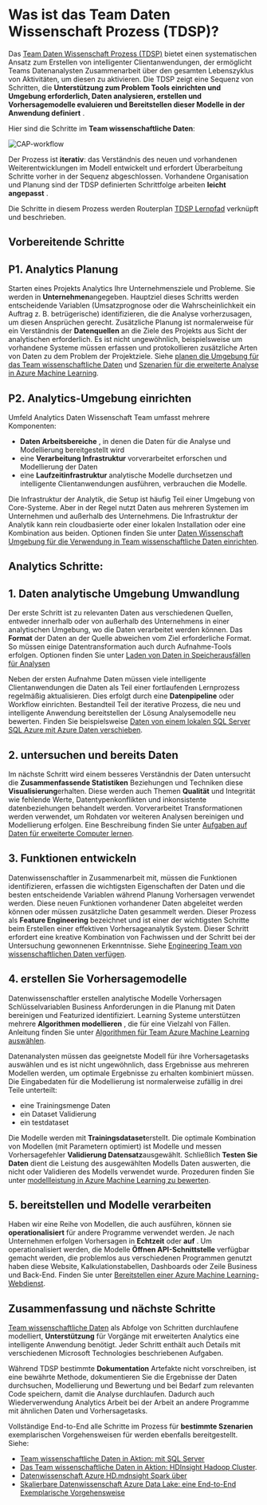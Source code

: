 <properties 
    pageTitle="Was ist Team wissenschaftliche Daten?  | Microsoft Azure" 
    description="Team von Daten Wissenschaft ist einer systematischen Methode zum Erstellen von intelligenter Clientanwendungen, die modernste Analytik nutzen." 
    services="machine-learning" 
    documentationCenter="" 
    authors="bradsev"
    manager="jhubbard" 
    editor="cgronlun" />

<tags 
    ms.service="machine-learning" 
    ms.workload="data-services" 
    ms.tgt_pltfrm="na" 
    ms.devlang="na" 
    ms.topic="article" 
    ms.date="09/19/2016" 
    ms.author="bradsev" /> 


# <a name="what-is-the-team-data-science-process-tdsp"></a>Was ist das Team Daten Wissenschaft Prozess (TDSP)?

Das [Team Daten Wissenschaft Prozess (TDSP)](data-science-process-overview.md) bietet einen systematischen Ansatz zum Erstellen von intelligenter Clientanwendungen, der ermöglicht Teams Datenanalysten Zusammenarbeit über den gesamten Lebenszyklus von Aktivitäten, um diesen zu aktivieren. Die TDSP zeigt eine Sequenz von Schritten, die **Unterstützung zum Problem Tools einrichten und Umgebung erforderlich, Daten analysieren, erstellen und Vorhersagemodelle evaluieren und Bereitstellen dieser Modelle in der Anwendung definiert** . 

Hier sind die Schritte im **Team wissenschaftliche Daten**:  

![CAP-workflow](./media/machine-learning-data-science-the-cortana-analytics-process/CAP-workflow.png)

Der Prozess ist **iterativ**: das Verständnis des neuen und vorhandenen Weiterentwicklungen im Modell entwickelt und erfordert Überarbeitung Schritte vorher in der Sequenz abgeschlossen. Vorhandene Organisation und Planung sind der TDSP definierten Schrittfolge arbeiten **leicht angepasst** . 

Die Schritte in diesem Prozess werden Routerplan [TDSP Lernpfad](https://azure.microsoft.com/documentation/learning-paths/cortana-analytics-process/) verknüpft und beschrieben.  

## <a name="preparation-steps"></a>Vorbereitende Schritte 

## <a name="p1-plan-the-analytics-project"></a>P1. Analytics Planung 

Starten eines Projekts Analytics Ihre Unternehmensziele und Probleme. Sie werden in **Unternehmen**angegeben. Hauptziel dieses Schritts werden entscheidende Variablen (Umsatzprognose oder die Wahrscheinlichkeit ein Auftrag z. B. betrügerische) identifizieren, die die Analyse vorherzusagen, um diesen Ansprüchen gerecht. Zusätzliche Planung ist normalerweise für ein Verständnis der **Datenquellen** an die Ziele des Projekts aus Sicht der analytischen erforderlich. Es ist nicht ungewöhnlich, beispielsweise um vorhandene Systeme müssen erfassen und protokollieren zusätzliche Arten von Daten zu dem Problem der Projektziele. Siehe [planen die Umgebung für das Team wissenschaftliche Daten](machine-learning-data-science-plan-your-environment.md) und [Szenarien für die erweiterte Analyse in Azure Machine Learning](machine-learning-data-science-plan-sample-scenarios.md).  

## <a name="p2-setup-analytics-environment"></a>P2. Analytics-Umgebung einrichten 

Umfeld Analytics Daten Wissenschaft Team umfasst mehrere Komponenten: 

- **Daten Arbeitsbereiche** , in denen die Daten für die Analyse und Modellierung bereitgestellt wird 
- eine **Verarbeitung Infrastruktur** vorverarbeitet erforschen und Modellierung der Daten
- eine **Laufzeitinfrastruktur** analytische Modelle durchsetzen und intelligente Clientanwendungen ausführen, verbrauchen die Modelle.  

Die Infrastruktur der Analytik, die Setup ist häufig Teil einer Umgebung von Core-Systeme. Aber in der Regel nutzt Daten aus mehreren Systemen im Unternehmen und außerhalb des Unternehmens. Die Infrastruktur der Analytik kann rein cloudbasierte oder einer lokalen Installation oder eine Kombination aus beiden. Optionen finden Sie unter [Daten Wissenschaft Umgebung für die Verwendung in Team wissenschaftliche Daten einrichten](machine-learning-data-science-environment-setup.md).

## <a name="analytics-steps"></a>Analytics Schritte:  

## <a name="1-ingest-data-into-the-analytical-environment"></a>1. Daten analytische Umgebung Umwandlung 

Der erste Schritt ist zu relevanten Daten aus verschiedenen Quellen, entweder innerhalb oder von außerhalb des Unternehmens in einer analytischen Umgebung, wo die Daten verarbeitet werden können. Das **Format** der Daten an der Quelle abweichen vom Ziel erforderliche Format. So müssen einige Datentransformation auch durch Aufnahme-Tools erfolgen. Optionen finden Sie unter [Laden von Daten in Speicherausfällen für Analysen](machine-learning-data-science-ingest-data.md)

Neben der ersten Aufnahme Daten müssen viele intelligente Clientanwendungen die Daten als Teil einer fortlaufenden Lernprozess regelmäßig aktualisieren. Dies erfolgt durch eine **Datenpipeline** oder Workflow einrichten. Bestandteil Teil der iterative Prozess, die neu und intelligente Anwendung bereitstellen der Lösung Analysemodelle neu bewerten. Finden Sie beispielsweise [Daten von einem lokalen SQL Server SQL Azure mit Azure Daten verschieben](machine-learning-data-science-move-sql-azure-adf.md).


## <a name="2-explore-and-pre-process-data"></a>2. untersuchen und bereits Daten 

Im nächste Schritt wird einem besseres Verständnis der Daten untersucht die **Zusammenfassende Statistiken** Beziehungen und Techniken diese **Visualisierung**erhalten. Diese werden auch Themen **Qualität** und Integrität wie fehlende Werte, Datentypenkonflikten und inkonsistente datenbeziehungen behandelt werden. Vorverarbeitet Transformationen werden verwendet, um Rohdaten vor weiteren Analysen bereinigen und Modellierung erfolgen. Eine Beschreibung finden Sie unter [Aufgaben auf Daten für erweiterte Computer lernen](machine-learning-data-science-prepare-data.md).


## <a name="3-develop-features"></a>3. Funktionen entwickeln 

Datenwissenschaftler in Zusammenarbeit mit, müssen die Funktionen identifizieren, erfassen die wichtigsten Eigenschaften der Daten und die besten entscheidende Variablen während Planung Vorhersagen verwendet werden. Diese neuen Funktionen vorhandener Daten abgeleitet werden können oder müssen zusätzliche Daten gesammelt werden. Dieser Prozess als **Feature Engineering** bezeichnet und ist einer der wichtigsten Schritte beim Erstellen einer effektiven Vorhersageanalytik System. Dieser Schritt erfordert eine kreative Kombination von Fachwissen und der Schritt bei der Untersuchung gewonnenen Erkenntnisse. Siehe [Engineering Team von wissenschaftlichen Daten verfügen](machine-learning-data-science-create-features.md).


## <a name="4-create-predictive-models"></a>4. erstellen Sie Vorhersagemodelle 

Datenwissenschaftler erstellen analytische Modelle Vorhersagen Schlüsselvariablen Business Anforderungen in die Planung mit Daten bereinigen und Featurized identifiziert. Learning Systeme unterstützen mehrere **Algorithmen modellieren** , die für eine Vielzahl von Fällen. Anleitung finden Sie unter [Algorithmen für Team Azure Machine Learning auswählen](machine-learning-algorithm-choice.md).

Datenanalysten müssen das geeignetste Modell für ihre Vorhersagetasks auswählen und es ist nicht ungewöhnlich, dass Ergebnisse aus mehreren Modellen werden, um optimale Ergebnisse zu erhalten kombiniert müssen. Die Eingabedaten für die Modellierung ist normalerweise zufällig in drei Teile unterteilt:

- eine Trainingsmenge Daten 
- ein Dataset Validierung 
- ein testdataset 

Die Modelle werden mit **Trainingsdataset**erstellt. Die optimale Kombination von Modellen (mit Parametern optimiert) ist Modelle und messen Vorhersagefehler **Validierung Datensatz**ausgewählt. Schließlich **Testen Sie Daten** dient die Leistung des ausgewählten Modells Daten auswerten, die nicht oder Validieren des Modells verwendet wurde.  Prozeduren finden Sie unter [modellleistung in Azure Machine Learning zu bewerten](machine-learning-evaluate-model-performance.md).


## <a name="5-deploy-and-consume-models"></a>5. bereitstellen und Modelle verarbeiten 

Haben wir eine Reihe von Modellen, die auch ausführen, können sie **operationalisiert** für andere Programme verwendet werden. Je nach Unternehmen erfolgen Vorhersagen in **Echtzeit** oder **auf** . Um operationalisiert werden, die Modelle **Öffnen API-Schnittstelle** verfügbar gemacht werden, die problemlos aus verschiedenen Programmen genutzt haben diese Website, Kalkulationstabellen, Dashboards oder Zeile Business und Back-End. Finden Sie unter [Bereitstellen einer Azure Machine Learning-Webdienst](machine-learning-publish-a-machine-learning-web-service.md).

## <a name="summary-and-next-steps"></a>Zusammenfassung und nächste Schritte

[Team wissenschaftliche Daten](https://azure.microsoft.com/documentation/learning-paths/cortana-analytics-process/) als Abfolge von Schritten durchlaufene modelliert, **Unterstützung** für Vorgänge mit erweiterten Analytics eine intelligente Anwendung benötigt. Jeder Schritt enthält auch Details mit verschiedenen Microsoft Technologies beschriebenen Aufgaben. 

Während TDSP bestimmte **Dokumentation** Artefakte nicht vorschreiben, ist eine bewährte Methode, dokumentieren Sie die Ergebnisse der Daten durchsuchen, Modellierung und Bewertung und bei Bedarf zum relevanten Code speichern, damit die Analyse durchlaufen. Dadurch auch Wiederverwendung Analytics Arbeit bei der Arbeit an andere Programme mit ähnlichen Daten und Vorhersagetasks.

Vollständige End-to-End alle Schritte im Prozess für **bestimmte Szenarien** exemplarischen Vorgehensweisen für werden ebenfalls bereitgestellt. Siehe:

- [Team wissenschaftliche Daten in Aktion: mit SQL Server](machine-learning-data-science-process-sql-walkthrough.md)
- [Das Team wissenschaftliche Daten in Aktion: HDInsight Hadoop Cluster](machine-learning-data-science-process-hive-walkthrough.md).
- [Datenwissenschaft Azure HD.mdnsight Spark über](machine-learning-data-science-spark-overview.md)
- [Skalierbare Datenwissenschaft Azure Data Lake: eine End-to-End Exemplarische Vorgehensweise](machine-learning-data-science-process-data-lake-walkthrough.md)

 
